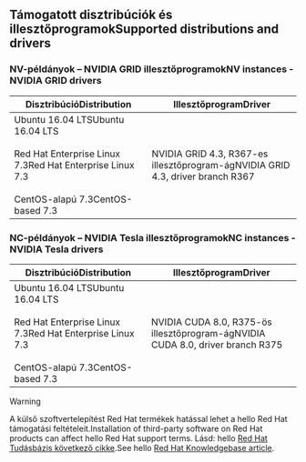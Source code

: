 ## <a name="supported-distributions-and-drivers"></a><span data-ttu-id="3f11e-101">Támogatott disztribúciók és illesztőprogramok</span><span class="sxs-lookup"><span data-stu-id="3f11e-101">Supported distributions and drivers</span></span>


### <a name="nv-instances---nvidia-grid-drivers"></a><span data-ttu-id="3f11e-102">NV-példányok – NVIDIA GRID illesztőprogramok</span><span class="sxs-lookup"><span data-stu-id="3f11e-102">NV instances - NVIDIA GRID drivers</span></span>


| <span data-ttu-id="3f11e-103">Disztribúció</span><span class="sxs-lookup"><span data-stu-id="3f11e-103">Distribution</span></span> | <span data-ttu-id="3f11e-104">Illesztőprogram</span><span class="sxs-lookup"><span data-stu-id="3f11e-104">Driver</span></span> |
| --- | --- | 
| <span data-ttu-id="3f11e-105">Ubuntu 16.04 LTS</span><span class="sxs-lookup"><span data-stu-id="3f11e-105">Ubuntu 16.04 LTS</span></span><br/><br/><span data-ttu-id="3f11e-106">Red Hat Enterprise Linux 7.3</span><span class="sxs-lookup"><span data-stu-id="3f11e-106">Red Hat Enterprise Linux 7.3</span></span><br/><br/><span data-ttu-id="3f11e-107">CentOS-alapú 7.3</span><span class="sxs-lookup"><span data-stu-id="3f11e-107">CentOS-based 7.3</span></span> | <span data-ttu-id="3f11e-108">NVIDIA GRID 4.3, R367-es illesztőprogram-ág</span><span class="sxs-lookup"><span data-stu-id="3f11e-108">NVIDIA GRID 4.3, driver branch R367</span></span>|

### <a name="nc-instances---nvidia-tesla-drivers"></a><span data-ttu-id="3f11e-109">NC-példányok – NVIDIA Tesla illesztőprogramok</span><span class="sxs-lookup"><span data-stu-id="3f11e-109">NC instances - NVIDIA Tesla drivers</span></span>
| <span data-ttu-id="3f11e-110">Disztribúció</span><span class="sxs-lookup"><span data-stu-id="3f11e-110">Distribution</span></span> | <span data-ttu-id="3f11e-111">Illesztőprogram</span><span class="sxs-lookup"><span data-stu-id="3f11e-111">Driver</span></span> |
| --- | --- | 
| <span data-ttu-id="3f11e-112">Ubuntu 16.04 LTS</span><span class="sxs-lookup"><span data-stu-id="3f11e-112">Ubuntu 16.04 LTS</span></span><br/><br/> <span data-ttu-id="3f11e-113">Red Hat Enterprise Linux 7.3</span><span class="sxs-lookup"><span data-stu-id="3f11e-113">Red Hat Enterprise Linux 7.3</span></span><br/><br/> <span data-ttu-id="3f11e-114">CentOS-alapú 7.3</span><span class="sxs-lookup"><span data-stu-id="3f11e-114">CentOS-based 7.3</span></span> | <span data-ttu-id="3f11e-115">NVIDIA CUDA 8.0, R375-ös illesztőprogram-ág</span><span class="sxs-lookup"><span data-stu-id="3f11e-115">NVIDIA CUDA 8.0, driver branch R375</span></span> |



> [!WARNING] 
> <span data-ttu-id="3f11e-116">A külső szoftvertelepítést Red Hat termékek hatással lehet a hello Red Hat támogatási feltételeit.</span><span class="sxs-lookup"><span data-stu-id="3f11e-116">Installation of third-party software on Red Hat products can affect hello Red Hat support terms.</span></span> <span data-ttu-id="3f11e-117">Lásd: hello [Red Hat Tudásbázis következő cikke](https://access.redhat.com/articles/1067).</span><span class="sxs-lookup"><span data-stu-id="3f11e-117">See hello [Red Hat Knowledgebase article](https://access.redhat.com/articles/1067).</span></span>
>

